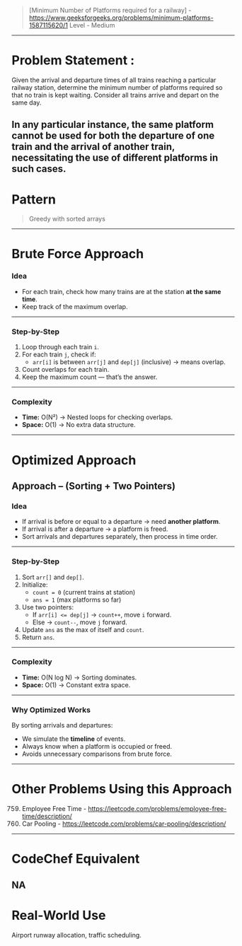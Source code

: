 > [Minimum Number of Platforms required for a railway] - https://www.geeksforgeeks.org/problems/minimum-platforms-1587115620/1
> Level - Medium
--------------------------------------------------------------------------------------------------------------------------------------
# Problem Statement : 

Given the arrival and departure times of all trains reaching a particular railway station, determine the minimum number of platforms required so that no train is kept waiting. Consider all trains arrive and depart on the same day.

In any particular instance, the same platform cannot be used for both the departure of one train and the arrival of another train, necessitating the use of different platforms in such cases.
--------------------------------------------------------------------------------------------------------------------------------------
# Pattern
> Greedy with sorted arrays
--------------------------------------------------------------------------------------------------------------------------------------
# Brute Force Approach

### **Idea**
* For each train, check how many trains are at the station **at the same time**.
* Keep track of the maximum overlap.
---

### **Step-by-Step**
1. Loop through each train `i`.
2. For each train `j`, check if:
   * `arr[i]` is between `arr[j]` and `dep[j]` (inclusive) → means overlap.
3. Count overlaps for each train.
4. Keep the maximum count — that’s the answer.
---

### **Complexity**
* **Time:** O(N²) → Nested loops for checking overlaps.
* **Space:** O(1) → No extra data structure.
--------------------------------------------------------------------------------------------------------------------------------------
# Optimized Approach

## **Approach  –  (Sorting + Two Pointers)**

### **Idea**
* If arrival is before or equal to a departure → need **another platform**.
* If arrival is after a departure → a platform is freed.
* Sort arrivals and departures separately, then process in time order.
---

### **Step-by-Step**
1. Sort `arr[]` and `dep[]`.
2. Initialize:
   * `count = 0` (current trains at station)
   * `ans = 1` (max platforms so far)
3. Use two pointers:
   * If `arr[i] <= dep[j]` → `count++`, move `i` forward.
   * Else → `count--`, move `j` forward.
4. Update `ans` as the max of itself and `count`.
5. Return `ans`.
---

### **Complexity**
* **Time:** O(N log N) → Sorting dominates.
* **Space:** O(1) → Constant extra space.
---

### **Why Optimized Works**
By sorting arrivals and departures:
* We simulate the **timeline** of events.
* Always know when a platform is occupied or freed.
* Avoids unnecessary comparisons from brute force.
--------------------------------------------------------------------------------------------------------------------------------------
# Other Problems Using this Approach
759. Employee Free Time - https://leetcode.com/problems/employee-free-time/description/
1094. Car Pooling - https://leetcode.com/problems/car-pooling/description/
--------------------------------------------------------------------------------------------------------------------------------------
# CodeChef Equivalent
NA
--------------------------------------------------------------------------------------------------------------------------------------
# Real-World Use
Airport runway allocation, traffic scheduling.